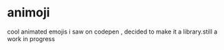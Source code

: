 # animoji
cool animated emojis i saw on  codepen , decided to make it a library.still a work in progress
